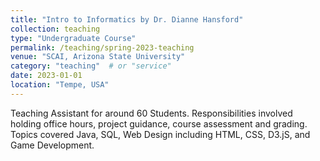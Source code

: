 ```yaml
---
title: "Intro to Informatics by Dr. Dianne Hansford"
collection: teaching
type: "Undergraduate Course"
permalink: /teaching/spring-2023-teaching
venue: "SCAI, Arizona State University"
category: "teaching"  # or "service"
date: 2023-01-01
location: "Tempe, USA"
---
```


Teaching Assistant for around 60 Students. Responsibilities involved holding office hours, project guidance, course assessment and grading. Topics covered Java, SQL, Web Design including HTML, CSS, D3.jS, and Game Development.
